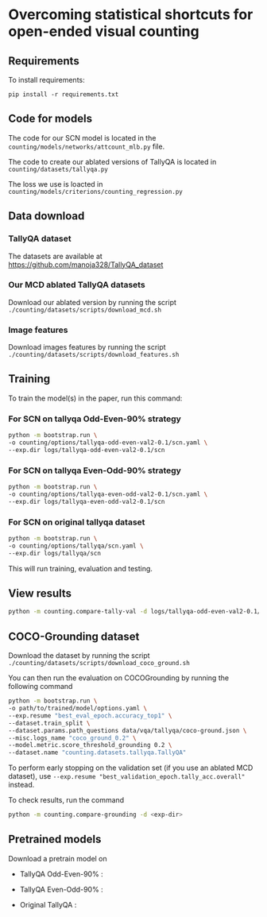 # Overcoming statistical shortcuts for open-ended visual counting


## Requirements

To install requirements:

```setup
pip install -r requirements.txt
```

## Code for models

The code for our SCN model is located in the `counting/models/networks/attcount_mlb.py` file.

The code to create our ablated versions of TallyQA is located in `counting/datasets/tallyqa.py`

The loss we use is loacted in `counting/models/criterions/counting_regression.py`

## Data download

### TallyQA dataset

The datasets are available at https://github.com/manoja328/TallyQA_dataset

### Our MCD ablated TallyQA datasets

Download our ablated version by running the script `./counting/datasets/scripts/download_mcd.sh`

### Image features

Download images features by running the script `./counting/datasets/scripts/download_features.sh`

## Training

To train the model(s) in the paper, run this command:

### For SCN on tallyqa Odd-Even-90% strategy

```bash
python -m bootstrap.run \
-o counting/options/tallyqa-odd-even-val2-0.1/scn.yaml \
--exp.dir logs/tallyqa-odd-even-val2-0.1/scn
```

### For SCN on tallyqa Even-Odd-90% strategy


```bash
python -m bootstrap.run \
-o counting/options/tallyqa-even-odd-val2-0.1/scn.yaml \
--exp.dir logs/tallyqa-even-odd-val2-0.1/scn
```

### For SCN on original tallyqa dataset

```bash
python -m bootstrap.run \
-o counting/options/tallyqa/scn.yaml \
--exp.dir logs/tallyqa/scn
```

This will run training, evaluation and testing.

##  View results

```bash
python -m counting.compare-tally-val -d logs/tallyqa-odd-even-val2-0.1/scn logs/tallyqa-even-odd-val2-0.1/scn logs/tallyqa/scn
```

## COCO-Grounding dataset

Download the dataset by running the script `./counting/datasets/scripts/download_coco_ground.sh`

You can then run the evaluation on COCOGrounding by running the following command


```bash
python -m bootstrap.run \
-o path/to/trained/model/options.yaml \
--exp.resume "best_eval_epoch.accuracy_top1" \
--dataset.train_split \
--dataset.params.path_questions data/vqa/tallyqa/coco-ground.json \
--misc.logs_name "coco_ground_0.2" \
--model.metric.score_threshold_grounding 0.2 \
--dataset.name "counting.datasets.tallyqa.TallyQA"
```

To perform early stopping on the validation set (if you use an ablated MCD dataset), use `--exp.resume "best_validation_epoch.tally_acc.overall"` instead.

To check results, run the command

```bash
python -m counting.compare-grounding -d <exp-dir>
```


## Pretrained models

Download a pretrain model on 

- TallyQA Odd-Even-90\% : 

- TallyQA Even-Odd-90\% : 

- Original TallyQA : 
